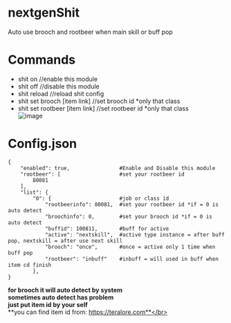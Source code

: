 # nextgenShit
Auto use brooch and rootbeer when main skill or buff pop
# Commands
- shit on   //enable this module
- shit off  //disable this module
- shit reload //reload shit config
- shit set brooch [item link]   //set brooch id *only that class
- shit set rootbeer [item link]   //set rootbeer id *only that class
</br>![image](https://user-images.githubusercontent.com/26898177/53790099-aafead80-3f58-11e9-8207-7b1c8788e9e5.png)

# Config.json
```
{
    "enabled": true,                #Enable and Disable this module
    "rootbeer": [                   #set your rootbeer id
        80081
    ],
    "list": {
        "0": {                      #job or class id
            "rootbeerinfo": 80081,  #set your rootbeer id *if = 0 is auto detect
            "broochinfo": 0,        #set your brooch id *if = 0 is auto detect
            "buffid": 100811,       #buff for active
            "active": "nextskill",  #active type instance = after buff pop, nextskill = after use next skill
            "brooch": "once",       #once = active only 1 time when buff pop
            "rootbeer": "inbuff"    #inbuff = will used in buff when item cd finish
        },
}
```
**for brooch it will auto detect by system**</br>
**sometimes auto detect has problem**</br>
**just put item id by your self**</br>
**you can find item id from: https://teralore.com**</br>
